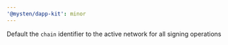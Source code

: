 ```yaml
---
'@mysten/dapp-kit': minor
---
```


Default the `chain` identifier to the active network for all signing operations
